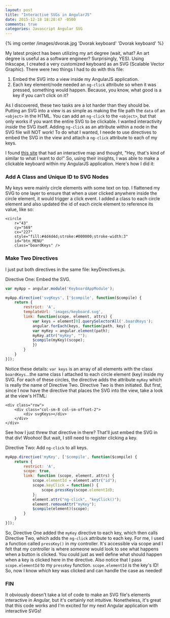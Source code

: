 ```yaml
---
layout: post
title: "Interactive SVGs in AngularJS"
date: 2015-12-18 18:28:47 -0500
comments: true
categories: Javascript Angular SVG
---
```

{% img center /images/dvorak.jpg 'Dvorak keyboard' 'Dvorak keyboard' %}

My latest project has been utilizing my art degree (wait, what? An art degree is useful as a software engineer? Surprisingly, YES). Using Inkscape, I created a very customized keyboard as an SVG (Scalable Vector Graphic). There were two things I had to do with this file:

1. Embed the SVG into a view inside my AngularJS application. 
2. Each key element/node needed an `ng-click` attribute so when it was pressed, something would happen. Because, you know, what good is a key if you can't click on it?

As I discovered, these two tasks are a lot harder than they should be. Putting an SVG into a view is as simple as making the file path the `data` of an `<object>` in the HTML. You can add an `ng-click` to the `<object>`, but that only works if you want the entire SVG to be clickable. I wanted interactivity *inside* the SVG itself. Adding `ng-click` as an attribute within a node in the SVG file will NOT work! To do what I wanted, I neede to use directives to embed the SVG in the view and attach a `ng-click` attribute to each of my keys.

I found [this site]("https://goo.gl/3s3Vlu") that had an interactive map and thought, "Hey, that's kind of similar to what I want to do!" So, using their insights, I was able to make a clickable keyboard within my AngularJS application. Here's how I did it:

### Add A Class and Unique ID to SVG Nodes ###

My keys were mainly circle elements with some text on top. I flattened my SVG to one layer to ensure that when a user clicked anywhere inside the circle element, it would trigger a click event. I added a class to each circle element and also updated the id of each circle element to reference its value, like so:

```
<circle
	r="43"
	cy="569"
	cx="227"
	style="fill:#4d4d4d;stroke:#000000;stroke-width:3"
	id="btn_MENU"
	class="boardKeys" />
```

### Make Two Directives ###
I just put both directives in the same file: keyDirectives.js.

Directive One: Embed the SVG.

```javascript
var myApp = angular.module('KeyboardAppModule');

myApp.directive('svgKeys', ['$compile', function($compile) {
	return {
		restrict: 'A',
		templateUrl: 'images/keyboard.svg',
		link: function(scope, element, attrs) {
			var keys = element[0].querySelectorAll('.boardKeys');
			angular.forEach(keys, function(path, key) {
			var myKey = angular.element(path);
			myKey.attr("myKey", "");
			$compile(myKey)(scope);
			})
		}
	}
}]);

```

Notice these details: `var keys` is an array of all elements with the class `boardKeys`...the same class I attached to each circle element (key) inside my SVG. For each of these circles, the directive adds the attribute `myKey` which is really the name of Directive Two. Directive Two is then initiated. But first, since I now have the directive that places the SVG into the view, take a look at the view's HTML:

```
<div class="row">
	<div class="col-sm-8 col-sm-offset-2">
		<div svgKeys></div>
	</div>
</div>

```

See how I just threw that directive in there? That'll just embed the SVG in that div! Woohoo! But wait, I still need to register clicking a key.

Directive Two: Add `ng-click` to all keys.

```javascript
myApp.directive('myKey', ['$compile', function($compile) {
	return {
		restrict: 'A',
		scope: true,
		link: function (scope, element, attrs) {
			scope.elementId = element.attr("id");
			scope.keyClick = function() {
				scope.pressKey(scope.elementId);
			};
			element.attr("ng-click", "keyClick()");
			element.removeAttr("myKey");
			$compile(element)(scope);
		}
	}
}]);

```

So, Directive One added the `myKey` directive to each key, which then calls Directive Two, which adds the `ng-click` attribute to each key. For me, I used a function called `pressKey()` in my controller. It's accessible via scope and I felt that my controller is where someone would look to see what happens when a button is clicked. You could just as well define what should happen when a key is clicked here in the directive. Also notice that I pass `scope.elementId` to my `pressKey` function. `scope.elementId` is the key's ID! So, now I know *which* key was clicked and can handle the case as needed!

### FIN ###
It obviously doesn't take a lot of code to make an SVG file's elements interactive in Angular, but it's certainly not intuitive. Nonetheless, it's great that this code works and I'm excited for my next Angular application with interactive SVGs!
